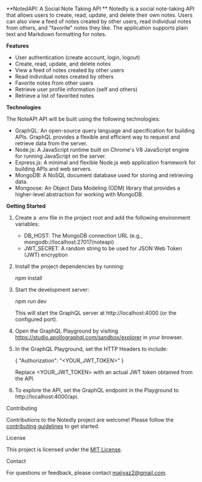 **NotedAPI: A Social Note Taking API
**
Notedly is a social note-taking API that allows users to create, read, update, and delete their own notes. Users can also view a feed of notes created by other users, read individual notes from others, and "favorite" notes they like. The application supports plain text and Markdown formatting for notes.

**Features**

- User authentication (create account, login, logout)
- Create, read, update, and delete notes
- View a feed of notes created by other users
- Read individual notes created by others
- Favorite notes from other users
- Retrieve user profile information (self and others)
- Retrieve a list of favorited notes

**Technologies**

The NoteAPI API will be built using the following technologies:

- GraphQL: An open-source query language and specification for building APIs. GraphQL provides a flexible and efficient way to request and retrieve data from the server.
- Node.js: A JavaScript runtime built on Chrome's V8 JavaScript engine for running JavaScript on the server.
- Express.js: A minimal and flexible Node.js web application framework for building APIs and web servers.
- MongoDB: A NoSQL document database used for storing and retrieving data.
- Mongoose: An Object Data Modeling (ODM) library that provides a higher-level abstraction for working with MongoDB.

**Getting Started**

1. Create a .env file in the project root and add the following environment variables:
   - DB_HOST: The MongoDB connection URL (e.g., mongodb://localhost:27017/noteapi)
   - JWT_SECRET: A random string to be used for JSON Web Token (JWT) encryption

2. Install the project dependencies by running:

   npm install

3. Start the development server:

   npm run dev

   This will start the GraphQL server at http://localhost:4000 (or the configured port).

4. Open the GraphQL Playground by visiting https://studio.apollographql.com/sandbox/explorer in your browser.

5. In the GraphQL Playground, set the HTTP Headers to include:

   {
     "Authorization": "<YOUR_JWT_TOKEN>"
   }

   Replace <YOUR_JWT_TOKEN> with an actual JWT token obtained from the API.

6. To explore the API, set the GraphQL endpoint in the Playground to http://localhost:4000/api.

Contributing

Contributions to the Notedly project are welcome! Please follow the [contributing guidelines](CONTRIBUTING.md) to get started.

License

This project is licensed under the [MIT License](LICENSE).

Contact

For questions or feedback, please contact [majiyaz2@gmail.com](mailto:majiyaz2@gmail.com).
